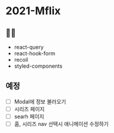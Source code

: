 # 2021-Mflix

## 🧑‍💻

- react-query
- react-hook-form
- recoil
- styled-components

## 예정

- [ ] Modal에 정보 불러오기
- [ ] 시리즈 페이지
- [ ] searh 페이지
- [ ] 홈, 시리즈 nav 선택시 애니메이션 수정하기
